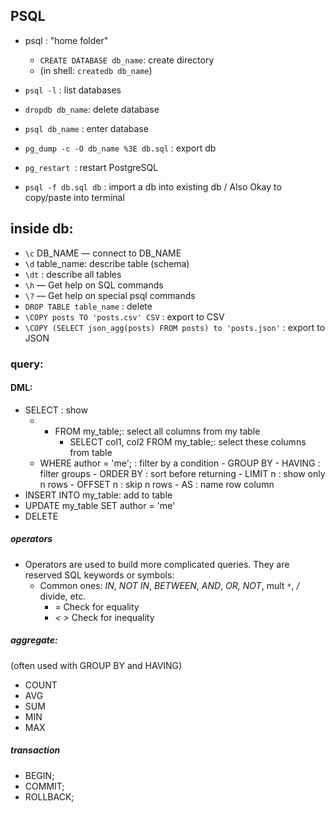 
## PSQL
- psql : "home folder"
    - `CREATE DATABASE db_name`: create directory
    - (in shell:  `createdb db_name`)

- `psql -l` : list databases
- `dropdb db_name`: delete database
- `psql db_name` : enter database
- `pg_dump -c -O db_name %3E db.sql` : export db
- `pg_restart `: restart PostgreSQL
- `psql -f db.sql db` : import a db into existing db / Also Okay to copy/paste into terminal

## inside db:

- `\c` DB_NAME — connect to DB_NAME
- `\d` table_name: describe table (schema)
- `\dt` : describe all tables
- `\h` — Get help on SQL commands
- `\?` — Get help on special psql commands
- `DROP TABLE table_name` : delete
- `\COPY posts TO 'posts.csv' CSV` : export to CSV
- `\COPY (SELECT json_agg(posts) FROM posts) to 'posts.json'` : export to JSON

### query:

#### DML:
- SELECT : show 
    - * FROM my_table;: select all columns from my table
        - SELECT col1, col2 FROM my_table;: select these columns from table
    - WHERE author = 'me'; : filter by a condition
            - GROUP BY 
                - HAVING : filter groups
            - ORDER BY : sort before returning
                - LIMIT n : show only n rows 
            - OFFSET n : skip n rows
            - AS : name row column
- INSERT INTO my_table: add to table
- UPDATE my_table SET author = 'me' 
- DELETE

##### operators

- Operators are used to build more complicated queries. They are reserved SQL keywords or symbols:
	- Common ones: *IN*, *NOT IN*, *BETWEEN*, *AND*, *OR,* *NOT*, mult `*`,  */* divide, etc.
		-  *=*  Check for equality
		- *< >* Check for inequality

##### aggregate: 
(often used with  GROUP BY and HAVING)

- COUNT
- AVG
- SUM
- MIN
- MAX

##### transaction
- BEGIN;
- COMMIT;
- ROLLBACK;